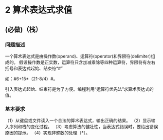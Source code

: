 # 2 算术表达式求值

## (必做)（栈）

### 问题描述

一个算术表达式是由操作数(operand)、运算符(operator)和界限符(delimiter)组成的。
假设操作数是正实数，运算符只含加减乘除等四种运算符，界限符有左右括号和表达式起始、结束符“#”

如：#6+15*（21-8/4）#。

引入表达式起始、结束符是为了方便。编程利用“运算符优先法”求算术表达式的值。

### 基本要求

（1）从键盘或文件读入一个合法的算术表达式，输出正确的结果。
（2）显示输入序列和栈的变化过程。
（3）考虑算法的健壮性，当表达式错误时，要给出错误原因的提示。
（4）实现非整数的处理（*）。
